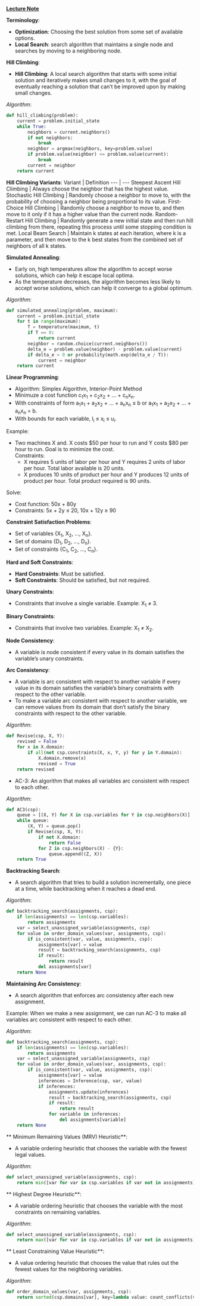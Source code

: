 [**Lecture Note**](https://cs50.harvard.edu/ai/2024/notes/3/)

**Terminology**:
- **Optimization**: Choosing the best solution from some set of available options.
- **Local Search**: search algorithm that maintains a single node and searches by moving to a neighboring node.

**Hill Climbing**:
- **Hill Climbing**: A local search algorithm that starts with some initial solution and iteratively makes small changes to it, with the goal of eventually reaching a solution that can’t be improved upon by making small changes.

*Algorithm*:
```python
def hill_climbing(problem):
	current = problem.initial_state
	while True:
		neighbors = current.neighbors()
		if not neighbors:
			break
		neighbor = argmax(neighbors, key=problem.value)
		if problem.value(neighbor) <= problem.value(current):
			break
		current = neighbor
	return current
```

**Hill Climbing Variants**:
Variant | Definition
--- | ---
Steepest Ascent Hill Climbing | Always choose the neighbor that has the highest value.
Stochastic Hill Climbing | Randomly choose a neighbor to move to, with the probability of choosing a neighbor being proportional to its value.
First-Choice Hill Climbing | Randomly choose a neighbor to move to, and then move to it only if it has a higher value than the current node.
Random-Restart Hill Climbing | Randomly generate a new initial state and then run hill climbing from there, repeating this process until some stopping condition is met.
Local Beam Search | Maintain k states at each iteration, where k is a parameter, and then move to the k best states from the combined set of neighbors of all k states.

**Simulated Annealing**:
- Early on, high temperatures allow the algorithm to accept worse solutions, which can help it escape local optima.
- As the temperature decreases, the algorithm becomes less likely to accept worse solutions, which can help it converge to a global optimum.

*Algorithm*:
```python
def simulated_annealing(problem, maximum):
	current = problem.initial_state
	for t in range(maximum):
		T = temperature(maximum, t)
		if T == 0:
			return current
		neighbor = random.choice(current.neighbors())
		delta_e = problem.value(neighbor) - problem.value(current)
		if delta_e > 0 or probability(math.exp(delta_e / T)):
			current = neighbor
	return current
```

**Linear Programming**:
- Algorithm: Simplex Algorithm, Interior-Point Method
- Minimuze a cost function c<sub>1</sub>x<sub>1</sub> + c<sub>2</sub>x<sub>2</sub> + ... + c<sub>n</sub>x<sub>n</sub>.
- With constraints of form a<sub>1</sub>x<sub>1</sub> + a<sub>2</sub>x<sub>2</sub> + ... + a<sub>n</sub>x<sub>n</sub> ≤ b or a<sub>1</sub>x<sub>1</sub> + a<sub>2</sub>x<sub>2</sub> + ... + a<sub>n</sub>x<sub>n</sub> = b.
- With bounds for each variable, l<sub>i</sub> ≤ x<sub>i</sub> ≤ u<sub>i</sub>.

Example:
- Two machines X and. X costs $50 per hour to run and Y costs $80 per hour to run. Goal is to minimize the cost.  
Constraints:
	- X requires 5 units of labor per hour and Y requires 2 units of labor per hour. Total labor available is 20 units.
	- X produces 10 units of product per hour and Y produces 12 units of product per hour. Total product required is 90 units.

Solve:
- Cost function: 50x + 80y
- Constraints: 5x + 2y ≤ 20, 10x + 12y ≥ 90

**Constraint Satisfaction Problems**:
- Set of variables {X<sub>1</sub>, X<sub>2</sub>, ..., X<sub>n</sub>}.
- Set of domains {D<sub>1</sub>, D<sub>2</sub>, ..., D<sub>n</sub>}.
- Set of constraints {C<sub>1</sub>, C<sub>2</sub>, ..., C<sub>n</sub>}.

**Hard and Soft Constraints**:
- **Hard Constraints**: Must be satisfied.
- **Soft Constraints**: Should be satisfied, but not required.

**Unary Constraints**:
- Constraints that involve a single variable. Example: X<sub>1</sub> ≠ 3.

**Binary Constraints**:
- Constraints that involve two variables. Example: X<sub>1</sub> ≠ X<sub>2</sub>.

**Node Consistency**:
- A variable is node consistent if every value in its domain satisfies the variable’s unary constraints.

**Arc Consistency**:
- A variable is arc consistent with respect to another variable if every value in its domain satisfies the variable’s binary constraints with respect to the other variable.
- To make a variable arc consistent with respect to another variable, we can remove values from its domain that don’t satisfy the binary constraints with respect to the other variable.

*Algorithm*:
```python
def Revise(csp, X, Y):
	revised = False
	for x in X.domain:
		if all(not csp.constraints(X, x, Y, y) for y in Y.domain):
			X.domain.remove(x)
			revised = True
	return revised
```

- AC-3: An algorithm that makes all variables arc consistent with respect to each other.

*Algorithm*:
```python
def AC3(csp):
	queue = [(X, Y) for X in csp.variables for Y in csp.neighbors(X)]
	while queue:
		(X, Y) = queue.pop()
		if Revise(csp, X, Y):
			if not X.domain:
				return False
			for Z in csp.neighbors(X) - {Y}:
				queue.append((Z, X))
	return True
```

**Backtracking Search**:
- A search algorithm that tries to build a solution incrementally, one piece at a time, while backtracking when it reaches a dead end.

*Algorithm*:
```python
def backtracking_search(assignments, csp):
	if len(assignments) == len(csp.variables):
		return assignments
	var = select_unassigned_variable(assignments, csp)
	for value in order_domain_values(var, assignments, csp):
		if is_consistent(var, value, assignments, csp):
			assignments[var] = value
			result = backtracking_search(assignments, csp)
			if result:
				return result
			del assignments[var]
	return None
```

**Maintaining Arc Consistency**:
- A search algorithm that enforces arc consistency after each new assignment.

Example: When we make a new assignment, we can run AC-3 to make all variables arc consistent with respect to each other.

*Algorithm*:
```python
def backtracking_search(assignments, csp):
	if len(assignments) == len(csp.variables):
		return assignments
	var = select_unassigned_variable(assignments, csp)
	for value in order_domain_values(var, assignments, csp):
		if is_consistent(var, value, assignments, csp):
			assignments[var] = value
			inferences = Inference(csp, var, value)
			if inferences:
				assignments.update(inferences)
				result = backtracking_search(assignments, csp)
				if result:
					return result
				for variable in inferences:
					del assignments[variable]
	return None
```
** Minimum Remaining Values (MRV) Heuristic**:
- A variable ordering heuristic that chooses the variable with the fewest legal values.

*Algorithm*:
```python
def select_unassigned_variable(assignments, csp):
	return min([var for var in csp.variables if var not in assignments], key=lambda var: len(csp.domains[var]))
```

** Highest Degree Heuristic**:
- A variable ordering heuristic that chooses the variable with the most constraints on remaining variables.

*Algorithm*:
```python
def select_unassigned_variable(assignments, csp):
	return max([var for var in csp.variables if var not in assignments], key=lambda var: len(csp.neighbors(var)))
```

** Least Constraining Value Heuristic**:
- A value ordering heuristic that chooses the value that rules out the fewest values for the neighboring variables.

*Algorithm*:
```python
def order_domain_values(var, assignments, csp):
	return sorted(csp.domains[var], key=lambda value: count_conflicts(var, value, assignments, csp))
```

